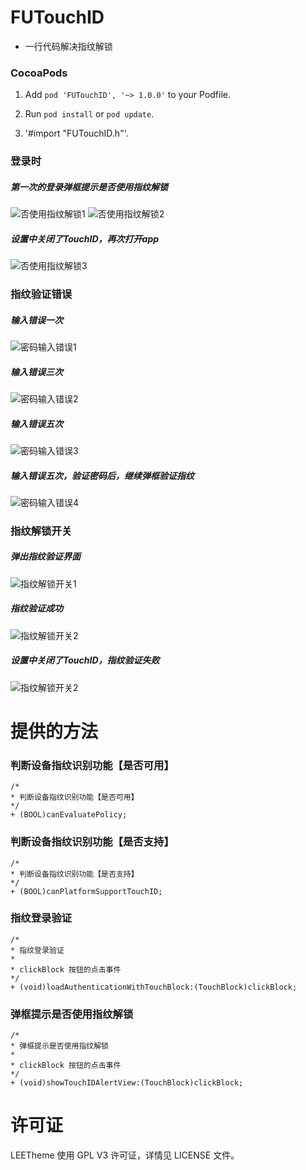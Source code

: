 # FUTouchID
- 一行代码解决指纹解锁


### CocoaPods

1. Add `pod 'FUTouchID', '~> 1.0.0'` to your Podfile.

2. Run `pod install` or `pod update`.

3. '#import "FUTouchID.h"'.


### 登录时
##### 第一次的登录弹框提示是否使用指纹解锁
![否使用指纹解锁1](https://github.com/FuJunZhi/FUResources/blob/master/Images/FUTouchID/1.png)
![否使用指纹解锁2](https://github.com/FuJunZhi/FUResources/blob/master/Images/FUTouchID/2.png)

##### 设置中关闭了TouchID，再次打开app
![否使用指纹解锁3](https://github.com/FuJunZhi/FUResources/blob/master/Images/FUTouchID/7.png)

### 指纹验证错误
##### 输入错误一次
![密码输入错误1](https://github.com/FuJunZhi/FUResources/blob/master/Images/FUTouchID/4.png)

##### 输入错误三次
![密码输入错误2](https://github.com/FuJunZhi/FUResources/blob/master/Images/FUTouchID/5.png)

##### 输入错误五次
![密码输入错误3](https://github.com/FuJunZhi/FUResources/blob/master/Images/FUTouchID/6.png)

##### 输入错误五次，验证密码后，继续弹框验证指纹
![密码输入错误4](https://github.com/FuJunZhi/FUResources/blob/master/Images/FUTouchID/2.png)


### 指纹解锁开关
##### 弹出指纹验证界面
![指纹解锁开关1](https://github.com/FuJunZhi/FUResources/blob/master/Images/FUTouchID/12.jpeg)

##### 指纹验证成功
![指纹解锁开关2](https://github.com/FuJunZhi/FUResources/blob/master/Images/FUTouchID/8.png)

##### 设置中关闭了TouchID，指纹验证失败
![指纹解锁开关2](https://github.com/FuJunZhi/FUResources/blob/master/Images/FUTouchID/9.png)

提供的方法
==============
### 判断设备指纹识别功能【是否可用】 
```
/*
* 判断设备指纹识别功能【是否可用】
*/
+ (BOOL)canEvaluatePolicy;
```
### 判断设备指纹识别功能【是否支持】
```
/*
* 判断设备指纹识别功能【是否支持】
*/
+ (BOOL)canPlatformSupportTouchID;
```

### 指纹登录验证
```
/*
* 指纹登录验证
*
* clickBlock 按钮的点击事件
*/
+ (void)loadAuthenticationWithTouchBlock:(TouchBlock)clickBlock;
```

### 弹框提示是否使用指纹解锁
```
/*
* 弹框提示是否使用指纹解锁
*
* clickBlock 按钮的点击事件
*/
+ (void)showTouchIDAlertView:(TouchBlock)clickBlock;

```




许可证
==============
LEETheme 使用 GPL V3 许可证，详情见 LICENSE 文件。

